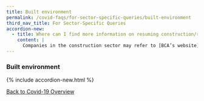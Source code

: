 ```yaml
---
title: Built environment
permalink: /covid-faqs/for-sector-specific-queries/built-environment
third_nav_title: For Sector-Specific Queries
accordion-new:
  - title: Where can I find more information on resuming construction/renovation works?
    content: |
      Companies in the construction sector may refer to [BCA’s website](https://www1.bca.gov.sg/COVID-19/faqs/construction-sector){:target="_blank"} for a list of frequently asked questions (FAQs). For more information on the Construction Restart Booster, please refer to [BCA’s circular](http://www1.bca.gov.sg/docs/default-source/bca-restart/circular-construction-restart-booster-circular.pdf){:target="_blank"} and [FAQs](http://www1.bca.gov.sg/COVID-19/faqs/support-measures){:target="_blank"}. For queries on renovation works, please refer to BCA’s website [here](https://www1.bca.gov.sg/covid-19/faqs/renovation-works/general){:target="_blank"}.  
---
```


### Built environment

{% include accordion-new.html %}

[Back to Covid-19 Overview](/covid/)
